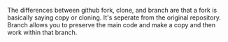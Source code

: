 The differences between github fork, clone, and branch are that a fork is basically saying copy or cloning. It's seperate from the
original repository. Branch allows you to preserve the main code and make a copy and then work within that branch.
